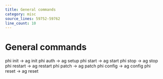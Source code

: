 ```yaml
---
title: General commands
category: misc
source_lines: 59752-59762
line_count: 10
---
```


# General commands
phi init -> ag init
phi auth -> ag setup
phi start -> ag start
phi stop -> ag stop
phi restart -> ag restart
phi patch -> ag patch
phi config -> ag config
phi reset -> ag reset

